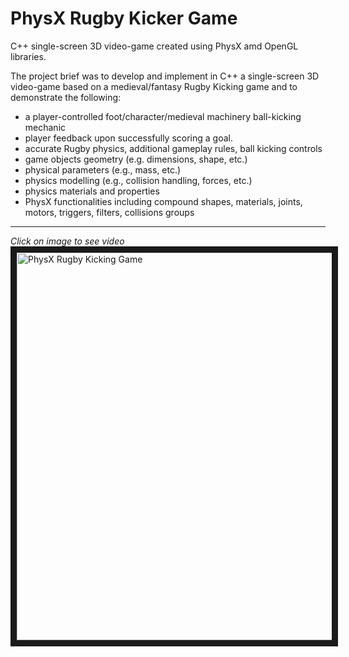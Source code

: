 # PhysX Rugby Kicker Game

C++ single-screen 3D video-game created using PhysX amd OpenGL libraries.

The project brief was to develop and implement in C++ a single-screen 3D video-game based on a medieval/fantasy Rugby Kicking game and to demonstrate the following:

- a player-controlled foot/character/medieval machinery ball-kicking mechanic
- player feedback upon successfully scoring a goal.
- accurate Rugby physics, additional gameplay rules, ball kicking controls
- game objects geometry (e.g. dimensions, shape, etc.)
- physical parameters (e.g., mass, etc.)
- physics modelling (e.g., collision handling, forces, etc.)
- physics materials and properties
- PhysX functionalities including compound shapes, materials, joints, motors, triggers, filters, collisions groups

___
*Click on image to see video*
<a href="https://www.youtube.com/watch?v=Pxtn1q6JNIk" target="_blank"><img src="https://img.youtube.com/vi/Pxtn1q6JNIk/maxresdefault.jpg" 
alt="PhysX Rugby Kicking Game" width="960" height="620" border="10" /></a>
